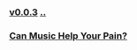 ### [v0.0.3](https://github.com/littleflute/english/edit/master/voa/AS%20IT%20IS/readme.md) [..](..)
### [Can Music Help Your Pain?](https://mp.weixin.qq.com/s/js_9gct0p46v3rpjEDOwYg)

